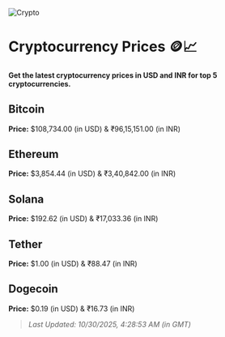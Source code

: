 
![Crypto](https://www.techguide.com.au/wp-content/uploads/2020/11/crypto3.jpeg)

# Cryptocurrency Prices 🪙📈

#### Get the latest cryptocurrency prices in USD and INR for top 5 cryptocurrencies.

## Bitcoin

**Price:** $108,734.00 (in USD) & ₹96,15,151.00 (in INR)

## Ethereum

**Price:** $3,854.44 (in USD) & ₹3,40,842.00 (in INR)

## Solana

**Price:** $192.62 (in USD) & ₹17,033.36 (in INR)

## Tether

**Price:** $1.00 (in USD) & ₹88.47 (in INR)

## Dogecoin

**Price:** $0.19 (in USD) & ₹16.73 (in INR)

> _Last Updated: 10/30/2025, 4:28:53 AM (in GMT)_
